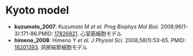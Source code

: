 Kyoto model
===================

* **kuzumoto_2007**: Kuzumoto M *et al. Prog Biophys Mol Biol.* 2008;96(1-3):171-86.PMID: [17826821]. 心室筋細胞モデル
* **himeno_2008**: Himeno Y *et al. J Physiol Sci.* 2008;58(1):53-65. PMID: [18201393]. 洞房結節細胞モデル

[17826821]: http://www.ncbi.nlm.nih.gov/pubmed/17826821
[18201393]: http://www.ncbi.nlm.nih.gov/pubmed/18201393
